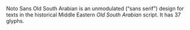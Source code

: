 Noto Sans Old South Arabian is an unmodulated (“sans serif”) design for texts in the historical Middle Eastern _Old South Arabian_ script. It has 37 glyphs.